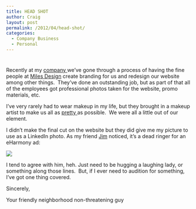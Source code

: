 ```yaml
---
title: HEAD SHOT
author: Craig
layout: post
permalink: /2012/04/head-shot/
categories:
  - Company Business
  - Personal
---
```

# 

Recently at my [company ][1]we’ve gone through a process of having the fine people at [Miles Design][2] create branding for us and redesign our website among other things.  They’ve done an outstanding job, but as part of that all of the employees got professional photos taken for the website, promo materials, etc.

 [1]: http://smarterremarketer.com
 [2]: http://www.milesdesign.com/

I’ve very rarely had to wear makeup in my life, but they brought in a makeup artist to make us all as [pretty ][3]as possible.  We were all a little out of our element.

 [3]: http://www.youtube.com/watch?v=G8EcBQzkPrs

I didn’t make the final cut on the website but they did give me my picture to use as a LinkedIn photo. As my friend [Jim][4] noticed, it’s a dead ringer for an eHarmony ad:

 [4]: https://twitter.com/#!/jim_brown

![][6] 

I tend to agree with him, heh. Just need to be hugging a laughing lady, or something along those lines.  But, if I ever need to audition for something, I’ve got one thing covered.

 [6]: /images/smarter-headshot.jpg

Sincerely,

Your friendly neighborhood non-threatening guy